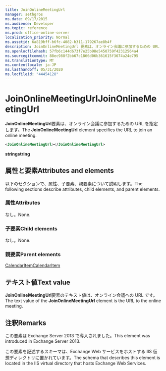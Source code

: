 ```yaml
---
title: JoinOnlineMeetingUrl
manager: sethgros
ms.date: 09/17/2015
ms.audience: Developer
ms.topic: reference
ms.prod: office-online-server
localization_priority: Normal
ms.assetid: 6a819bff-b6fc-4082-b311-179267ae8b4f
description: JoinOnlineMeetingUrl 要素は、オンライン会議に参加するための URL を指定します。
ms.openlocfilehash: 57fb6c144d673f7e25b98e5450759f42312564a4
ms.sourcegitcommit: 88ec988f2bb67c1866d06b361615f3674a24e795
ms.translationtype: MT
ms.contentlocale: ja-JP
ms.lasthandoff: 05/31/2020
ms.locfileid: "44454128"
---
```

# <a name="joinonlinemeetingurl"></a><span data-ttu-id="e1481-103">JoinOnlineMeetingUrl</span><span class="sxs-lookup"><span data-stu-id="e1481-103">JoinOnlineMeetingUrl</span></span>

<span data-ttu-id="e1481-104">**JoinOnlineMeetingUrl**要素は、オンライン会議に参加するための URL を指定します。</span><span class="sxs-lookup"><span data-stu-id="e1481-104">The **JoinOnlineMeetingUrl** element specifies the URL to join an online meeting.</span></span> 
  
```XML
<JoinOnlineMeetingUrl></JoinOnlineMeetingUrl>
```

 <span data-ttu-id="e1481-105">**string**</span><span class="sxs-lookup"><span data-stu-id="e1481-105">**string**</span></span>
## <a name="attributes-and-elements"></a><span data-ttu-id="e1481-106">属性と要素</span><span class="sxs-lookup"><span data-stu-id="e1481-106">Attributes and elements</span></span>

<span data-ttu-id="e1481-107">以下のセクションで、属性、子要素、親要素について説明します。</span><span class="sxs-lookup"><span data-stu-id="e1481-107">The following sections describe attributes, child elements, and parent elements.</span></span>
  
### <a name="attributes"></a><span data-ttu-id="e1481-108">属性</span><span class="sxs-lookup"><span data-stu-id="e1481-108">Attributes</span></span>

<span data-ttu-id="e1481-109">なし。</span><span class="sxs-lookup"><span data-stu-id="e1481-109">None.</span></span>
  
### <a name="child-elements"></a><span data-ttu-id="e1481-110">子要素</span><span class="sxs-lookup"><span data-stu-id="e1481-110">Child elements</span></span>

<span data-ttu-id="e1481-111">なし。</span><span class="sxs-lookup"><span data-stu-id="e1481-111">None.</span></span>
  
### <a name="parent-elements"></a><span data-ttu-id="e1481-112">親要素</span><span class="sxs-lookup"><span data-stu-id="e1481-112">Parent elements</span></span>

[<span data-ttu-id="e1481-113">CalendarItem</span><span class="sxs-lookup"><span data-stu-id="e1481-113">CalendarItem</span></span>](calendaritem.md)
  
## <a name="text-value"></a><span data-ttu-id="e1481-114">テキスト値</span><span class="sxs-lookup"><span data-stu-id="e1481-114">Text value</span></span>

<span data-ttu-id="e1481-115">**JoinOnlineMeetingUrl**要素のテキスト値は、オンライン会議への URL です。</span><span class="sxs-lookup"><span data-stu-id="e1481-115">The text value of the **JoinOnlineMeetingUrl** element is the URL to the online meeting.</span></span> 
  
## <a name="remarks"></a><span data-ttu-id="e1481-116">注釈</span><span class="sxs-lookup"><span data-stu-id="e1481-116">Remarks</span></span>

<span data-ttu-id="e1481-117">この要素は Exchange Server 2013 で導入されました。</span><span class="sxs-lookup"><span data-stu-id="e1481-117">This element was introduced in Exchange Server 2013.</span></span>
  
<span data-ttu-id="e1481-118">この要素を記述するスキーマは、Exchange Web サービスをホストする IIS 仮想ディレクトリに置かれています。</span><span class="sxs-lookup"><span data-stu-id="e1481-118">The schema that describes this element is located in the IIS virtual directory that hosts Exchange Web Services.</span></span>
  

